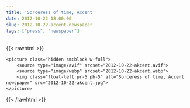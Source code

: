 ```yaml
---
title: 'Sorceress of time, Accent'
date: 2012-10-22 18:00:00
slug: 2012-10-22-accent-newspaper
tags: ["press", "newspaper"]
---
```


{{< rawhtml >}}

    <picture class="hidden sm:block w-full">
        <source type="image/avif" srcset="2012-10-22-akcent.avif">
        <source type="image/webp" srcset="2012-10-22-akcent.webp">
        <img class="float-left pr-5 pb-5" alt="Sorceress of time, Accent newspaper" src="2012-10-22-akcent.jpg">
    </picture>

{{< /rawhtml >}}
